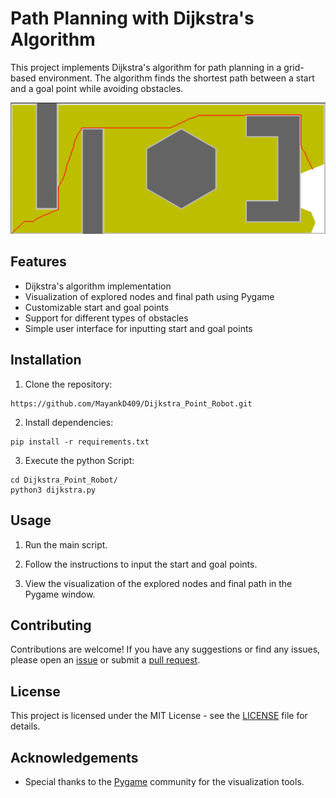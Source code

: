 # Path Planning with Dijkstra's Algorithm

This project implements Dijkstra's algorithm for path planning in a grid-based environment. The algorithm finds the shortest path between a start and a goal point while avoiding obstacles.

<img src="images/Map_image.png" width="533">


## Features

- Dijkstra's algorithm implementation
- Visualization of explored nodes and final path using Pygame
- Customizable start and goal points
- Support for different types of obstacles
- Simple user interface for inputting start and goal points

## Installation

1. Clone the repository:
```
https://github.com/MayankD409/Dijkstra_Point_Robot.git
```

2. Install dependencies:

```
pip install -r requirements.txt
```

3. Execute the python Script:
```
cd Dijkstra_Point_Robot/
python3 dijkstra.py
```

## Usage

1. Run the main script.

2. Follow the instructions to input the start and goal points.

3. View the visualization of the explored nodes and final path in the Pygame window.

## Contributing

Contributions are welcome! If you have any suggestions or find any issues, please open an [issue](https://github.com/MayankD409/Dijkstra_Point_Robot/issues) or submit a [pull request](https://github.com/MayankD409/Dijkstra_Point_Robot/pulls).

## License

This project is licensed under the MIT License - see the [LICENSE](LICENSE) file for details.

## Acknowledgements

- Special thanks to the [Pygame](https://www.pygame.org) community for the visualization tools.


